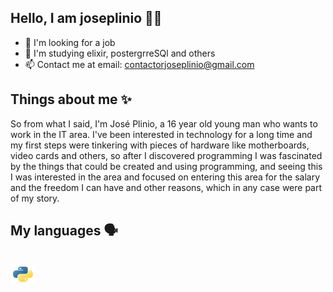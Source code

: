 ## Hello, I am joseplinio 😶‍🌫️

- 🔭 I'm looking for a job
- 🌱 I'm studying elixir, postergrreSQl and others
- 📫 Contact me at email: contactorjoseplinio@gmail.com

## Things about me ✨

So from what I said, I'm José Plinio, a 16 year old young man who wants to work in the IT area. I've been interested in technology for a long time and my first steps were tinkering with pieces of hardware like motherboards, video cards and others, so after I discovered programming I was fascinated by the things that could be created and using programming, and seeing this I was interested in the area and focused on entering this area for the salary and the freedom I can have and other reasons, which in any case were part of my story.

## My languages 🗣️
<div style="display: inline_block"><br>
  <img align="center" alt="Rafa-Python" height="30" width="40" src="https://raw.githubusercontent.com/devicons/devicon/master/icons/python/python-original.svg">
</div>
